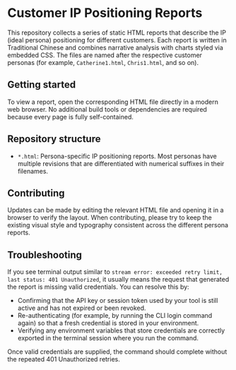 # Customer IP Positioning Reports

This repository collects a series of static HTML reports that describe the IP (ideal persona) positioning for different customers. Each report is written in Traditional Chinese and combines narrative analysis with charts styled via embedded CSS. The files are named after the respective customer personas (for example, `Catherine1.html`, `Chris1.html`, and so on).

## Getting started

To view a report, open the corresponding HTML file directly in a modern web browser. No additional build tools or dependencies are required because every page is fully self-contained.

## Repository structure

- `*.html`: Persona-specific IP positioning reports. Most personas have multiple revisions that are differentiated with numerical suffixes in their filenames.

## Contributing

Updates can be made by editing the relevant HTML file and opening it in a browser to verify the layout. When contributing, please try to keep the existing visual style and typography consistent across the different persona reports.

## Troubleshooting

If you see terminal output similar to `stream error: exceeded retry limit, last status: 401 Unauthorized`, it usually means the request that generated the report is missing valid credentials. You can resolve this by:

- Confirming that the API key or session token used by your tool is still active and has not expired or been revoked.
- Re-authenticating (for example, by running the CLI login command again) so that a fresh credential is stored in your environment.
- Verifying any environment variables that store credentials are correctly exported in the terminal session where you run the command.

Once valid credentials are supplied, the command should complete without the repeated 401 Unauthorized retries.
